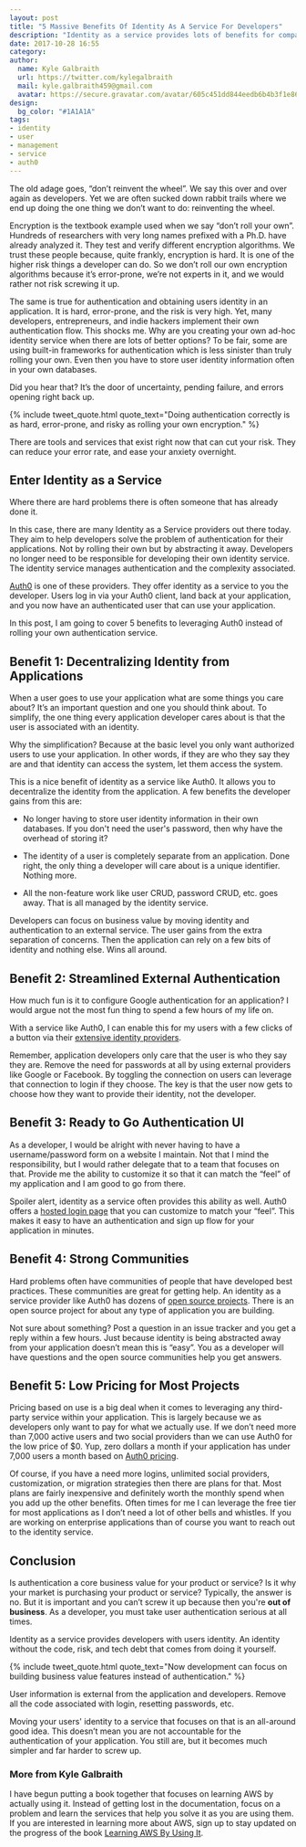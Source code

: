 ```yaml
---
layout: post
title: "5 Massive Benefits Of Identity As A Service For Developers"
description: "Identity as a service provides lots of benefits for companies and developers looking to iterate quickly. Focus on building customer value not authentication."
date: 2017-10-28 16:55
category: 
author: 
  name: Kyle Galbraith
  url: https://twitter.com/kylegalbraith
  mail: kyle.galbraith459@gmail.com
  avatar: https://secure.gravatar.com/avatar/605c451dd844eedb6b4b3f1e8619280b
design: 
  bg_color: "#1A1A1A"
tags:
- identity
- user
- management
- service
- auth0
---
```

The old adage goes, “don’t reinvent the wheel”. We say this over and over again as developers. Yet we are often sucked down rabbit trails where we end up doing the one thing we don’t want to do: reinventing the wheel.

Encryption is the textbook example used when we say “don’t roll your own”. Hundreds of researchers with very long names prefixed with a Ph.D. have already analyzed it. They test and verify different encryption algorithms. We trust these people because, quite frankly, encryption is hard. It is one of the higher risk things a developer can do. So we don’t roll our own encryption algorithms because it’s error-prone, we’re not experts in it, and we would rather not risk screwing it up.

The same is true for authentication and obtaining users identity in an application. It is hard, error-prone, and the risk is very high.
Yet, many developers, entrepreneurs, and indie hackers implement their own authentication flow. This shocks me. Why are you creating your own ad-hoc identity service when there are lots of better options? To be fair, some are using built-in frameworks for authentication which is less sinister than truly rolling your own. Even then you have to store user identity information often in your own databases.

Did you hear that? It’s the door of uncertainty, pending failure, and errors opening right back up.

{% include tweet_quote.html quote_text="Doing authentication correctly is as hard, error-prone, and risky as rolling your own encryption." %}

There are tools and services that exist right now that can cut your risk. They can reduce your error rate, and ease your anxiety overnight.

## Enter Identity as a Service
Where there are hard problems there is often someone that has already done it.

In this case, there are many Identity as a Service providers out there today. They aim to help developers solve the problem of authentication for their applications. Not by rolling their own but by abstracting it away. Developers no longer need to be responsible for developing their own identity service. The identity service manages authentication and the complexity associated.

[Auth0](https://auth0.com) is one of these providers. They offer identity as a service to you the developer. Users log in via your Auth0 client, land back at your application, and you now have an authenticated user that can use your application.

In this post, I am going to cover 5 benefits to leveraging Auth0 instead of rolling your own authentication service.

## Benefit 1: Decentralizing Identity from Applications
When a user goes to use your application what are some things you care about? It’s an important question and one you should think about. To simplify, the one thing every application developer cares about is that the user is associated with an identity.

Why the simplification? Because at the basic level you only want authorized users to use your application. In other words, if they are who they say they are and that identity can access the system, let them access the system.

This is a nice benefit of identity as a service like Auth0. It allows you to decentralize the identity from the application. A few benefits the developer gains from this are:

* No longer having to store user identity information in their own databases. If you don't need the user's password, then why have the overhead of storing it?

* The identity of a user is completely separate from an application. Done right, the only thing a developer will care about is a unique identifier. Nothing more.

* All the non-feature work like user CRUD, password CRUD, etc. goes away. That is all managed by the identity service.

Developers can focus on business value by moving identity and authentication to an external service. The user gains from the extra separation of concerns. Then the application can rely on a few bits of identity and nothing else. Wins all around.

## Benefit 2: Streamlined External Authentication
How much fun is it to configure Google authentication for an application? I would argue not the most fun thing to spend a few hours of my life on.

With a service like Auth0, I can enable this for my users with a few clicks of a button via their [extensive identity providers](https://auth0.com/docs/identityproviders).

Remember, application developers only care that the user is who they say they are. Remove the need for passwords at all by using external providers like Google or Facebook. By toggling the connection on users can leverage that connection to login if they choose. The key is that the user now gets to choose how they want to provide their identity, not the developer.

## Benefit 3: Ready to Go Authentication UI
As a developer, I would be alright with never having to have a username/password form on a website I maintain. Not that I mind the responsibility, but I would rather delegate that to a team that focuses on that. Provide me the ability to customize it so that it can match the “feel” of my application and I am good to go from there.

Spoiler alert, identity as a service often provides this ability as well. Auth0 offers a [hosted login page](https://auth0.com/docs/hosted-pages/login) that you can customize to match your “feel”. This makes it easy to have an authentication and sign up flow for your application in minutes.

## Benefit 4: Strong Communities
Hard problems often have communities of people that have developed best practices. These communities are great for getting help. An identity as a service provider like Auth0 has dozens of [open source projects](https://github.com/auth0/). There is an open source project for about any type of application you are building.

Not sure about something? Post a question in an issue tracker and you get a reply within a few hours. Just because identity is being abstracted away from your application doesn’t mean this is “easy”. You as a developer will have questions and the open source communities help you get answers.

## Benefit 5: Low Pricing for Most Projects
Pricing based on use is a big deal when it comes to leveraging any third-party service within your application. This is largely because we as developers only want to pay for what we actually use. If we don’t need more than 7,000 active users and two social providers than we can use Auth0 for the low price of $0. Yup, zero dollars a month if your application has under 7,000 users a month based on [Auth0 pricing](https://auth0.com/pricing).

Of course, if you have a need more logins, unlimited social providers, customization, or migration strategies then there are plans for that. Most plans are fairly inexpensive and definitely worth the monthly spend when you add up the other benefits. Often times for me I can leverage the free tier for most applications as I don’t need a lot of other bells and whistles. If you are working on enterprise applications than of course you want to reach out to the identity service.

## Conclusion
Is authentication a core business value for your product or service? Is it why your market is purchasing your product or service? Typically, the answer is no. But it is important and you can’t screw it up because then you're **out of business**. As a developer, you must take user authentication serious at all times.

Identity as a service provides developers with users identity. An identity without the code, risk, and tech debt that comes from doing it yourself. 

{% include tweet_quote.html quote_text="Now development can focus on building business value features instead of authentication." %}

User information is external from the application and developers. Remove all the code associated with login, resetting passwords, etc.

Moving your users' identity to a service that focuses on that is an all-around good idea. This doesn’t mean you are not accountable for the authentication of your application. You still are, but it becomes much simpler and far harder to screw up.

### More from Kyle Galbraith
I have begun putting a book together that focuses on learning AWS by actually using it. Instead of getting lost in the documentation, focus on a problem and learn the services that help you solve it as you are using them. If you are interested in learning more about AWS, sign up to stay updated on the progress of the book [Learning AWS By Using It](https://www.kylegalbraith.com/learn-aws).







